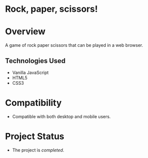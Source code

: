 # Rock, paper, scissors! 

# Overview
A game of rock paper scissors that can be played in a web browser.

## Technologies Used
- Vanilla JavaScript
- HTML5
- CSS3

# Compatibility
- Compatible with both desktop and mobile users.

# Project Status
- The project is *completed*.

